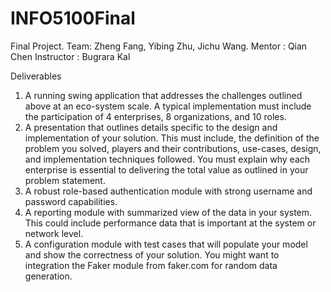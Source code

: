 # INFO5100Final
 Final Project.
 Team: Zheng Fang, Yibing Zhu, Jichu Wang. 
 Mentor : Qian Chen
 Instructor : Bugrara Kal

Deliverables
1) A running swing application that addresses the challenges outlined above 
at an eco-system scale. A typical implementation must include the 
participation of 4 enterprises, 8 organizations, and 10 roles. 
2) A presentation that outlines details specific to the design and 
implementation of your solution. This must include, the definition of the 
problem you solved, players and their contributions, use-cases, design, and 
implementation techniques followed. You must explain why each 
enterprise is essential to delivering the total value as outlined in your 
problem statement. 
3) A robust role-based authentication module with strong username and 
password capabilities. 
4) A reporting module with summarized view of the data in your system. This 
could include performance data that is important at the system or network 
level.
5) A configuration module with test cases that will populate your model and 
show the correctness of your solution. You might want to integration the 
Faker module from faker.com for random data generation. 



